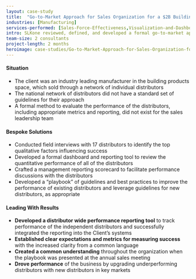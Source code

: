 ```yaml
---
layout: case-study
title:  "Go-to-Market Approach for Sales Organization for a $2B Building Products Manufacturer"
industries: [Manufacturing]
services-performed: [Sales-Force-Effectiveness,Visualization-and-Dashboarding,Vendor-and-System-Selection,Organizational-Design-and-Alignment,Procurement-and-Strategic-Sourcing]
intro: SLKone reviewed, defined, and developed a formal go-to-market approach for an independent distributor network for the sales organization of an industry leading building products manufacturer
team-size: 2 consultants
project-length: 2 months
heroimage: case-studies/Go-to-Market-Approach-for-Sales-Organization-for-a-2B-Building-Products-Manufacturer.jpg
---
```


#### Situation
- The client was an industry leading manufacturer in the building products space, which sold through a network of individual distributors
- The national network of distributors did not have a standard set of guidelines for their approach
- A formal method to evaluate the performance of the distributors, including appropriate metrics and reporting, did not exist for the sales leadership team

#### Bespoke Solutions
- Conducted field interviews with 17 distributors to identify the top qualitative factors influencing success
- Developed a formal dashboard and reporting tool to review the quantitative performance of all of the distributors
- Crafted a management reporting scorecard to facilitate performance discussions with the distributors
- Developed a “playbook” of guidelines and best practices to improve the performance of existing distributors and leverage guidelines for new distributors, as appropriate

#### Leading With Results
- **Developed a distributor wide performance reporting tool** to track performance of the independent distributors and successfully integrated the reporting into the Client’s systems
- **Established clear expectations and metrics for measuring success** with the increased clarity from a common language
- **Created a common understanding** throughout the organization when the playbook was presented at the annual sales meeting
- **Drove performance** of the business by upgrading underperforming distributors with new distributors in key markets
